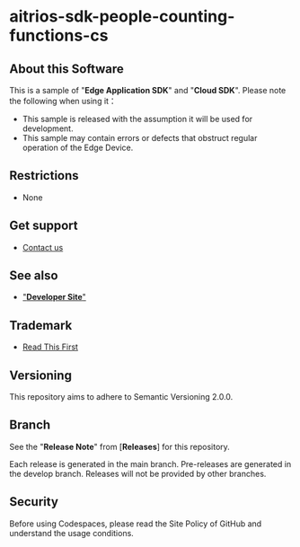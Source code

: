 # aitrios-sdk-people-counting-functions-cs

## About this Software
This is a sample of "**Edge Application SDK**" and "**Cloud SDK**". Please note the following when using it：

- This sample is released with the assumption it will be used for development.
- This sample may contain errors or defects that obstruct regular operation of the Edge Device.

## Restrictions
- None

## Get support
- [Contact us](https://developer.aitrios.sony-semicon.com/en/edge-ai-sensing/contact-us/)

## See also
- ["**Developer Site**"](https://developer.aitrios.sony-semicon.com/en/edge-ai-sensing/)

## Trademark
- [Read This First](https://developer.aitrios.sony-semicon.com/en/edge-ai-sensing/documents/read-this-first/)

## Versioning

This repository aims to adhere to Semantic Versioning 2.0.0.

## Branch

See the "**Release Note**" from [**Releases**] for this repository.

Each release is generated in the main branch. Pre-releases are generated in the develop branch. Releases will not be provided by other branches.

## Security

Before using Codespaces, please read the Site Policy of GitHub and understand the usage conditions.